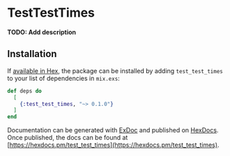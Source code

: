 # TestTestTimes

**TODO: Add description**

## Installation

If [available in Hex](https://hex.pm/docs/publish), the package can be installed
by adding `test_test_times` to your list of dependencies in `mix.exs`:

```elixir
def deps do
  [
    {:test_test_times, "~> 0.1.0"}
  ]
end
```

Documentation can be generated with [ExDoc](https://github.com/elixir-lang/ex_doc)
and published on [HexDocs](https://hexdocs.pm). Once published, the docs can
be found at [https://hexdocs.pm/test_test_times](https://hexdocs.pm/test_test_times).

